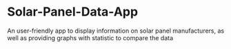 # Solar-Panel-Data-App
An user-friendly app to display information on solar panel manufacturers, as well as providing graphs with statistic to compare the data
